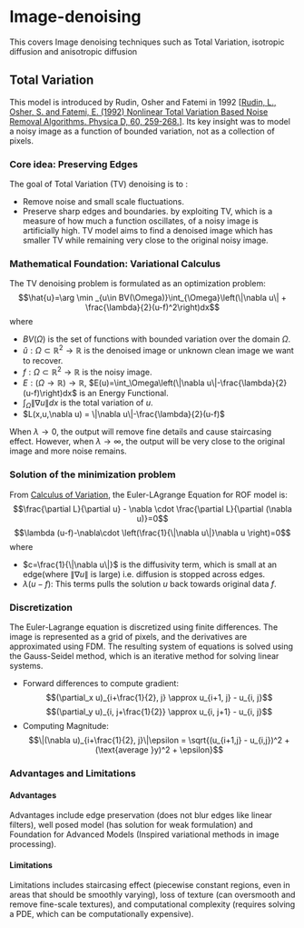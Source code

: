 # Image-denoising
This covers Image denoising techniques such as Total Variation, isotropic diffusion and anisotropic diffusion
## Total Variation
This model is introduced by Rudin, Osher and Fatemi in 1992 [[Rudin, L., Osher, S. and Fatemi, E. (1992) Nonlinear Total Variation Based Noise Removal Algorithms. Physica D, 60, 259-268.](https://doi.org/10.1016/0167-2789(92)90242-F)]. Its key insight was to model a noisy image as a function of bounded variation, not as a collection of pixels.  
### Core idea: Preserving Edges  
The goal of Total Variation (TV) denoising is to :
- Remove noise and small scale fluctuations.
- Preserve sharp edges and boundaries. 
by exploiting TV, which is a measure of how much a function oscillates, of a noisy image is artificially high.  TV model aims to find a denoised image which has smaller TV while remaining very close to the original noisy image.  
### Mathematical Foundation: Variational Calculus
The TV denoising problem is formulated as an optimization problem: 
$$\hat{u}=\arg \min _{u\in BV(\Omega)}\int_{\Omega}\left(\|\nabla u\| + \frac{\lambda}{2}(u-f)^2\right)dx$$
where 
- $BV(\Omega)$ is the set of functions with bounded variation over the domain $\Omega$.
- $\hat{u}:  \Omega \subset \mathbb{R}^2 \to \mathbb{R}$ is the denoised image or unknown clean image we want to recover. 
- $f: \Omega \subset \mathbb{R}^2 \to \mathbb{R}$ is the noisy image.
- $E: (\Omega\to \mathbb{R})\to \mathbb{R}$, $E(u)=\int_\Omega\left(\|\nabla u\|-\frac{\lambda}{2}(u-f)\right)dx$ is an Energy Functional.
- $\int_{\Omega}\|\nabla u\|dx$ is the total variation of $u$.
- $L(x,u,\nabla u) = \|\nabla u\|-\frac{\lambda}{2}(u-f)$  

When $\lambda \to 0$, the output will remove fine details and cause staircasing effect. However, when $\lambda \to \infty$, the output will be very close to the original image and more noise remains.
### Solution of the minimization problem
From [Calculus of Variation](https://en.wikipedia.org/wiki/Calculus_of_variations), the Euler-LAgrange Equation for ROF model is:
$$\frac{\partial L}{\partial u} - \nabla \cdot \frac{\partial L}{\partial (\nabla u)}=0$$
$$\lambda (u-f)-\nabla\cdot \left(\frac{1}{\|\nabla u\|}\nabla u \right)=0$$ 
where
- $c=\frac{1}{\|\nabla u\|}$ is the diffusivity term, which is small at an edge(where $\|\nabla u\|$ is large) i.e. diffusion is stopped across edges. 
- $\lambda (u-f)$: This terms pulls the solution $u$ back towards original data $f$.
### Discretization

The Euler-Lagrange equation is discretized using finite differences. The image is represented as a grid of pixels, and the derivatives are approximated using FDM. The resulting system of equations is solved using the Gauss-Seidel method, which is an iterative method for solving linear systems. 
- Forward differences to compute gradient:
$$(\partial_x u)_{i+\frac{1}{2}, j} \approx u_{i+1, j} - u_{i, j}$$
$$(\partial_y u)_{i, j+\frac{1}{2}} \approx u_{i, j+1} - u_{i, j}$$
- Computing Magnitude:
$$\|(\nabla u)_{i+\frac{1}{2}, j}\|\epsilon = \sqrt{(u_{i+1,j} - u_{i,j})^2 + (\text{average }y)^2 + \epsilon}$$

### Advantages and Limitations
#### Advantages
Advantages include edge preservation (does not blur edges like linear filters), well posed model (has solution for weak formulation) and Foundation for Advanced Models (Inspired variational methods in image processing).
#### Limitations
Limitations includes staircasing effect (piecewise constant regions, even in areas that should be smoothly varying), loss of texture (can oversmooth and remove fine-scale textures), and computational complexity (requires solving a PDE, which can be computationally expensive).